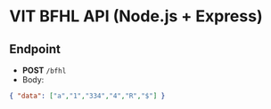 # VIT BFHL API (Node.js + Express)

## Endpoint
- **POST** `/bfhl`
- Body:
```json
{ "data": ["a","1","334","4","R","$"] }
